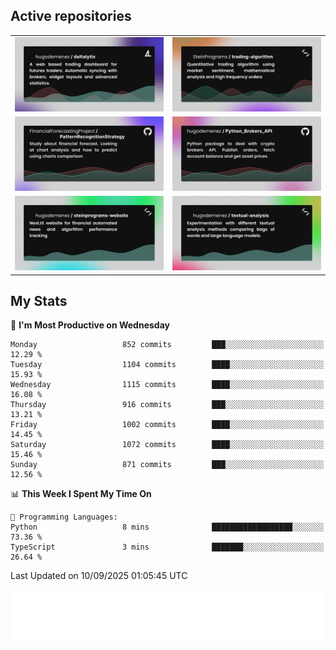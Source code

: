 ## Active repositories
|||
| ------------- | ------------- |
|[![Deltalytix](assets/deltalytix-preview.png)](https://github.com/hugodemenez/deltalytix)|[![Python Trading Algorithm](assets/base_python_architecture.png)](https://github.com/SteinPrograms/base-python-architecture)|
|[![Quantitative Prediction](assets/pattern_recognition_strategy.png)](https://github.com/FinancialForecastingProject/PatternRecognitionStrategy.git)|[![Broker SDK](assets/python_brokers_api.png)](https://github.com/hugodemenez/Python_Brokers_API)|
|[![NextJS Website](assets/steinprograms-website.png)](https://github.com/hugodemenez/steinprograms-website)|[![Textual](assets/textual-analysis.png)](https://github.com/hugodemenez/textual-analysis)|


## My Stats

<!--START_SECTION:waka-->
📅 **I'm Most Productive on Wednesday** 

```text
Monday                   852 commits         ███░░░░░░░░░░░░░░░░░░░░░░   12.29 % 
Tuesday                  1104 commits        ████░░░░░░░░░░░░░░░░░░░░░   15.93 % 
Wednesday                1115 commits        ████░░░░░░░░░░░░░░░░░░░░░   16.08 % 
Thursday                 916 commits         ███░░░░░░░░░░░░░░░░░░░░░░   13.21 % 
Friday                   1002 commits        ████░░░░░░░░░░░░░░░░░░░░░   14.45 % 
Saturday                 1072 commits        ████░░░░░░░░░░░░░░░░░░░░░   15.46 % 
Sunday                   871 commits         ███░░░░░░░░░░░░░░░░░░░░░░   12.56 % 
```


📊 **This Week I Spent My Time On** 

```text
💬 Programming Languages: 
Python                   8 mins              ██████████████████░░░░░░░   73.36 % 
TypeScript               3 mins              ███████░░░░░░░░░░░░░░░░░░   26.64 % 
```


 Last Updated on 10/09/2025 01:05:45 UTC
<!--END_SECTION:waka-->

![Coding metrics](metrics.plugin.wakatime.svg)
